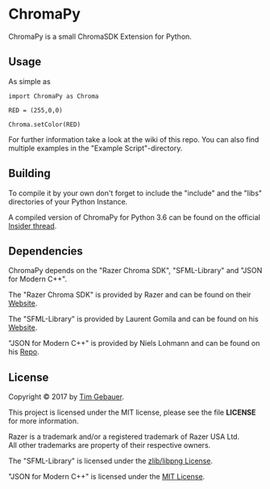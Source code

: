 # ChromaPy

ChromaPy is a small ChromaSDK Extension for Python.

Usage
--------
As simple as 
```
import ChromaPy as Chroma

RED = (255,0,0)

Chroma.setColor(RED) 
```
For further information take a look at the wiki of this repo. You can also find multiple examples in the "Example Script"-directory.


Building
--------

To compile it by your own don't forget to include the "include\" and the "libs\" directories of your Python Instance.

A compiled version of ChromaPy for Python 3.6 can be found on the official [Insider thread][insider].

Dependencies
------------

ChromaPy depends on the "Razer Chroma SDK", "SFML-Library" and "JSON for Modern C++".

The "Razer Chroma SDK" is provided by Razer and can be found on their [Website][rzdev].


The "SFML-Library" is provided by Laurent Gomila and can be found on his [Website][sfml].


"JSON for Modern C++" is provided by Niels Lohmann and can be found on his [Repo][nloh].


License
-------

Copyright &copy; 2017 by [Tim Gebauer][vaypron].


This project is licensed under the MIT license, please see the file **LICENSE** for more information.


Razer is a trademark and/or a registered trademark of Razer USA Ltd.  
All other trademarks are property of their respective owners.

The "SFML-Library" is licensed under the [zlib/libpng License][zlib].

"JSON for Modern C++" is licensed under the [MIT License][mit].








[vaypron]: https://github.com/Vaypron
[rzdev]: http://developer.razerzone.com/chroma
[mit]: https://github.com/nlohmann/json/blob/develop/LICENSE.MIT
[zlib]: https://www.sfml-dev.org/license.php
[sfml]: https://www.sfml-dev.org/index.php
[nloh]: https://github.com/nlohmann/json
[insider]: https://insider.razerzone.com/index.php?threads/beta-release-chromapy-python-extension-for-the-chroma-sdk-windows.18938/#post-324752
